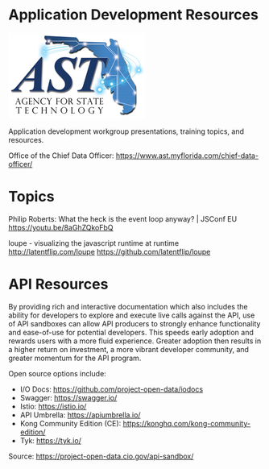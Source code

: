 # Application Development Resources

![AST Logo](./images/AST-logo-small.jpg)

Application development workgroup presentations, training topics, and resources.

Office of the Chief Data Officer:  https://www.ast.myflorida.com/chief-data-officer/

# Topics

Philip Roberts: What the heck is the event loop anyway? | JSConf EU
https://youtu.be/8aGhZQkoFbQ

loupe - visualizing the javascript runtime at runtime
http://latentflip.com/loupe
https://github.com/latentflip/loupe


# API Resources
By providing rich and interactive documentation which also includes the ability for developers to explore and execute live calls against the API, use of API sandboxes can allow API producers to strongly enhance functionality and ease-of-use for potential developers.  This speeds early adoption and rewards users with a more fluid experience.  Greater adoption then results in a higher return on investment, a more vibrant developer community, and greater momentum for the API program.

Open source options include:
 - I/O Docs:  https://github.com/project-open-data/iodocs
 - Swagger:  https://swagger.io/
 - Istio:  https://istio.io/
 - API Umbrella:  https://apiumbrella.io/
 - Kong Community Edition (CE):  https://konghq.com/kong-community-edition/
 - Tyk:  https://tyk.io/
 
Source: https://project-open-data.cio.gov/api-sandbox/ 
